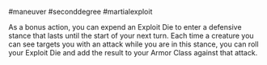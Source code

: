 #maneuver #seconddegree #martialexploit 

As a bonus action, you can expend an Exploit Die to enter a defensive stance that lasts until the start of your next turn. Each time a creature you can see targets you with an attack while you are in this stance, you can roll your Exploit Die and add the result to your Armor Class against that attack.